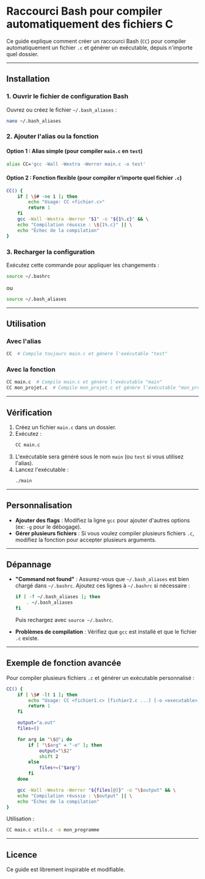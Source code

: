 # Raccourci Bash pour compiler automatiquement des fichiers C

Ce guide explique comment créer un raccourci Bash (`CC`) pour compiler automatiquement un fichier `.c` et générer un exécutable, depuis n'importe quel dossier.

---

## **Installation**

### 1. Ouvrir le fichier de configuration Bash
Ouvrez ou créez le fichier `~/.bash_aliases` :
```bash
nano ~/.bash_aliases
```

### 2. Ajouter l'alias ou la fonction

#### Option 1 : Alias simple (pour compiler `main.c` en `test`)
```bash
alias CC='gcc -Wall -Wextra -Werror main.c -o test'
```

#### Option 2 : Fonction flexible (pour compiler n'importe quel fichier `.c`)
```bash
CC() {
    if [ \$# -ne 1 ]; then
        echo "Usage: CC <fichier.c>"
        return 1
    fi
    gcc -Wall -Wextra -Werror "$1" -o "${1%.c}" && \
    echo "Compilation réussie : \${1%.c}" || \
    echo "Échec de la compilation"
}
```

### 3. Recharger la configuration
Exécutez cette commande pour appliquer les changements :
```bash
source ~/.bashrc
```
ou
```bash
source ~/.bash_aliases
```

---

## **Utilisation**

### Avec l'alias
```bash
CC  # Compile toujours main.c et génère l'exécutable "test"
```

### Avec la fonction
```bash
CC main.c  # Compile main.c et génère l'exécutable "main"
CC mon_projet.c  # Compile mon_projet.c et génère l'exécutable "mon_projet"
```

---

## **Vérification**

1. Créez un fichier `main.c` dans un dossier.
2. Exécutez :
   ```bash
   CC main.c
   ```
3. L'exécutable sera généré sous le nom `main` (ou `test` si vous utilisez l'alias).
4. Lancez l'exécutable :
   ```bash
   ./main
   ```

---

## **Personnalisation**

- **Ajouter des flags** : Modifiez la ligne `gcc` pour ajouter d'autres options (ex: `-g` pour le débogage).
- **Gérer plusieurs fichiers** : Si vous voulez compiler plusieurs fichiers `.c`, modifiez la fonction pour accepter plusieurs arguments.

---

## **Dépannage**

- **"Command not found"** : Assurez-vous que `~/.bash_aliases` est bien chargé dans `~/.bashrc`. Ajoutez ces lignes à `~/.bashrc` si nécessaire :
  ```bash
  if [ -f ~/.bash_aliases ]; then
      . ~/.bash_aliases
  fi
  ```
  Puis rechargez avec `source ~/.bashrc`.

- **Problèmes de compilation** : Vérifiez que `gcc` est installé et que le fichier `.c` existe.

---

## **Exemple de fonction avancée**

Pour compiler plusieurs fichiers `.c` et générer un exécutable personnalisé :
```bash
CC() {
    if [ \$# -lt 1 ]; then
        echo "Usage: CC <fichier1.c> [fichier2.c ...] [-o <executable>]"
        return 1
    fi

    output="a.out"
    files=()

    for arg in "\$@"; do
        if [ "\$arg" = "-o" ]; then
            output="\$2"
            shift 2
        else
            files+=("$arg")
        fi
    done

    gcc -Wall -Wextra -Werror "${files[@]}" -o "\$output" && \
    echo "Compilation réussie : \$output" || \
    echo "Échec de la compilation"
}
```
Utilisation :
```bash
CC main.c utils.c -o mon_programme
```

---

## **Licence**

Ce guide est librement inspirable et modifiable.
